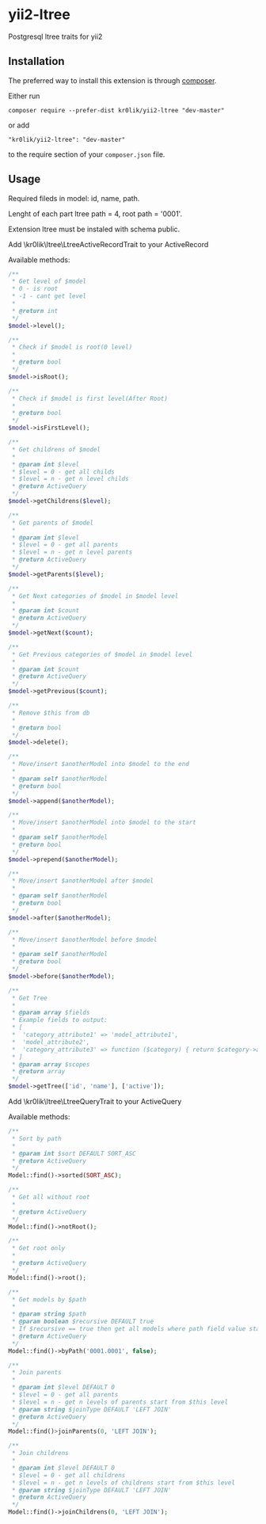 # yii2-ltree
Postgresql ltree traits for yii2 

Installation
------------

The preferred way to install this extension is through [composer](http://getcomposer.org/download/).

Either run

```
composer require --prefer-dist kr0lik/yii2-ltree "dev-master"
```

or add

```
"kr0lik/yii2-ltree": "dev-master"
```

to the require section of your `composer.json` file.

Usage
-----
Required fileds in model: id, name, path.

Lenght of each part ltree path = 4, root path = '0001'.

Extension ltree must be instaled with schema public.



Add \kr0lik\ltree\LtreeActiveRecordTrait to your ActiveRecord

Available methods:

```php
/**
 * Get level of $model
 * 0 - is root
 * -1 - cant get level
 *
 * @return int
 */
$model->level();

/**
 * Check if $model is root(0 level)
 *
 * @return bool
 */
$model->isRoot();

/**
 * Check if $model is first level(After Root)
 *
 * @return bool
 */
$model->isFirstLevel();

/**
 * Get childrens of $model
 *
 * @param int $level
 * $level = 0 - get all childs
 * $level = n - get n level childs
 * @return ActiveQuery
 */
$model->getChildrens($level);

/**
 * Get parents of $model
 *
 * @param int $level
 * $level = 0 - get all parents
 * $level = n - get n level parents
 * @return ActiveQuery
 */
$model->getParents($level);

/**
 * Get Next categories of $model in $model level
 *
 * @param int $count
 * @return ActiveQuery
 */
$model->getNext($count);

/**
 * Get Previous categories of $model in $model level
 *
 * @param int $count
 * @return ActiveQuery
 */
$model->getPrevious($count);

/**
 * Remove $this from db
 *
 * @return bool
 */
$model->delete();

/**
 * Move/insert $anotherModel into $model to the end
 *
 * @param self $anotherModel
 * @return bool
 */
$model->append($anotherModel);

/**
 * Move/insert $anotherModel into $model to the start
 *
 * @param self $anotherModel
 * @return bool
 */
$model->prepend($anotherModel);

/**
 * Move/insert $anotherModel after $model
 *
 * @param self $anotherModel
 * @return bool
 */
$model->after($anotherModel);

/**
 * Move/insert $anotherModel before $model
 *
 * @param self $anotherModel
 * @return bool
 */
$model->before($anotherModel);

/**
 * Get Tree
 *
 * @param array $fields
 * Example fields to output:
 * [
 *  'category_attribute1' => 'model_attribute1',
 *  'model_attribute2',
 *  'category_attribute3' => function ($category) { return $category->attribute3; }
 * ]
 * @param array $scopes
 * @return array
 */
$model->getTree(['id', 'name'], ['active']);
```

Add \kr0lik\ltree\LtreeQueryTrait to your ActiveQuery

Available methods:

```php
/**
 * Sort by path
 * 
 * @param int $sort DEFAULT SORT_ASC
 * @return ActiveQuery
 */
Model::find()->sorted(SORT_ASC);

/**
 * Get all without root
 *
 * @return ActiveQuery
 */
Model::find()->notRoot();

/**
 * Get root only
 *
 * @return ActiveQuery
 */
Model::find()->root();

/**
 * Get models by $path
 *
 * @param string $path
 * @param boolean $recursive DEFAULT true
 * If $recursive == true then get all models where path field value starts from $path(with all childrens)
 * @return ActiveQuery
 */
Model::find()->byPath('0001.0001', false);

/**
 * Join parents
 *
 * @param int $level DEFAULT 0
 * $level = 0 - get all parents
 * $level = n - get n levels of parents start from $this level
 * @param string $joinType DEFAULT 'LEFT JOIN'
 * @return ActiveQuery
 */
Model::find()>joinParents(0, 'LEFT JOIN');

/**
 * Join childrens
 *
 * @param int $level DEFAULT 0
 * $level = 0 - get all childrens
 * $level = n - get n levels of childrens start from $this level
 * @param string $joinType DEFAULT 'LEFT JOIN'
 * @return ActiveQuery
 */
Model::find()->joinChildrens(0, 'LEFT JOIN');
```
